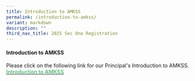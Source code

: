 ```yaml
---
title: Introduction to AMKSS
permalink: /introduction-to-amkss/
variant: markdown
description: ""
third_nav_title: 2025 Sec One Registration
---
```

#### Introduction to AMKSS
Please click on the following link for our Principal's Introduction to AMKSS.<br><b><a href="/files/Introduction_to_School_2025.pdf"><font color="#62C183">Introduction to AMKSS</font></a></b>